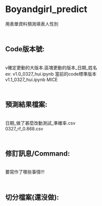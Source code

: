 # Boyandgirl_predict
用表單資料預測填表人性別
## <br />Code版本號: 
<br />v確定更動的大版本.區塊更動的版本_日期_姓名
<br />ex: v1.0_0327_hui.ipynb   當前的code標準版本
<br />    v1.1_0327_hui.ipynb   MICE

## <br />預測結果檔案:
<br />日期_做了甚麼改動測試_準確率.csv
<br />0327_rf_0.868.csv

## <br />修訂訊息/Command:
<br />要寫作了哪些事情!!!

## <br />切分檔案(還沒做):
